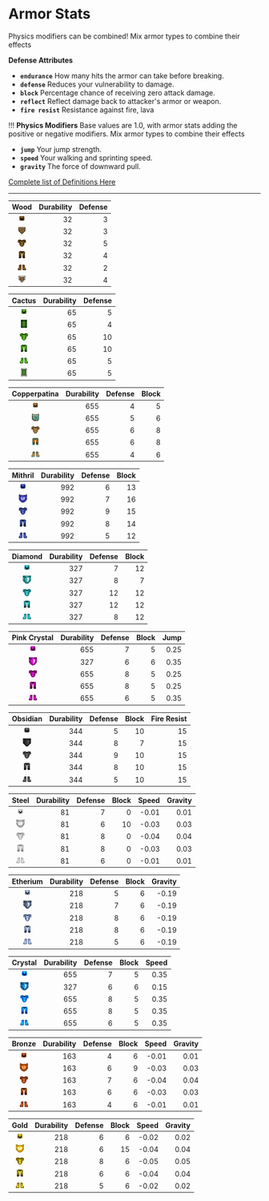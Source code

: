 # Armor Stats

Physics modifiers can be combined! Mix armor types to combine their effects

**Defense Attributes**

- **`endurance`**   How many hits the armor can take before breaking.
- **`defense`**     Reduces your vulnerability to damage.
- **`block`**       Percentage chance of receiving zero attack damage.
- **`reflect`**     Reflect damage back to attacker's armor or weapon.
- **`fire resist`** Resistance against fire, lava

!!! **Physics Modifiers**
  Base values are 1.0, with armor stats adding the positive or negative modifiers. Mix armor types to combine their effects

- **`jump`**    Your jump strength.
- **`speed`**   Your walking and sprinting speed.
- **`gravity`** The force of downward pull.

[Complete list of Definitions Here](https://github.com/minetest-mods/3d_armor/blob/master/3d_armor/README.md)
___

|        Wood | Durability | Defense |
|:-----------:|-----------:|--------:|
| ![helmet](/images/textures/armor/3d_armor_inv_helmet_wood.png)             |         32 |       3 |
| ![shield](/images/textures/armor/shields_inv_shield_wood.png)              |         32 |       3 |
| ![chestplate](/images/textures/armor/3d_armor_inv_chestplate_wood.png)     |         32 |       5 |
| ![leggings](/images/textures/armor/3d_armor_inv_leggings_wood.png)         |         32 |       4 |
| ![boots](/images/textures/armor/3d_armor_inv_boots_wood.png)               |         32 |       2 |
| ![augmented shield](/images/textures/armor/shields_inv_shield_enhanced_wood.png) |         32 |       4 |

| Cactus      | Durability | Defense |
|:-----------:|-----------:|--------:|
| ![helmet](/images/textures/armor/3d_armor_inv_helmet_cactus.png)         |         65 |       5 |
| ![shield](/images/textures/armor/shields_inv_shield_cactus.png)          |         65 |       4 |
| ![chestplate](/images/textures/armor/3d_armor_inv_chestplate_cactus.png) |         65 |      10 |
| ![leggings](/images/textures/armor/3d_armor_inv_leggings_cactus.png)     |         65 |      10 |
| ![boots](/images/textures/armor/3d_armor_inv_boots_cactus.png)           |         65 |       5 |
| ![augmented shield](/images/textures/armor/shields_inv_shield_enhanced_cactus.png) |         65 |       5 |

| Copperpatina | Durability | Defense | Block |
|:------------:|-----------:|--------:|------:|
| ![helmet](/images/textures/armor/armorplus_inv_copperpatina_helmet.png)         |        655 |       4 |     5 |
| ![shield](/images/textures/armor/armorplus_inv_copperpatina_shield.png)         |        655 |       5 |     6 |
| ![chestplate](/images/textures/armor/armorplus_inv_copperpatina_chestplate.png) |        655 |       6 |     8 |
| ![leggings](/images/textures/armor/armorplus_inv_copperpatina_leggings.png)     |        655 |       6 |     8 |
| ![boots](/images/textures/armor/armorplus_inv_copperpatina_boots.png)           |        655 |       4 |     6 |

|    Mithril | Durability |    Defense | Block |
|:----------:|-----------:|-----------:|------:|
| ![helmet](/images/textures/armor/3d_armor_inv_helmet_mithril.png)         |        992 |          6 |    13 |
| ![shield](/images/textures/armor/shields_inv_shield_mithril.png)          |        992 |          7 |    16 |
| ![chestplate](/images/textures/armor/3d_armor_inv_chestplate_mithril.png) |        992 |          9 |    15 |
| ![leggings](/images/textures/armor/3d_armor_inv_leggings_mithril.png)     |        992 |          8 |    14 |
| ![boots](/images/textures/armor/3d_armor_inv_boots_mithril.png)           |        992 |          5 |    12 |

|    Diamond | Durability |    Defense | Block |
|:----------:|-----------:|-----------:|------:|
| ![helmet](/images/textures/armor/3d_armor_inv_helmet_diamond.png)         |        327 |          7 |    12 |
| ![shield](/images/textures/armor/shields_inv_shield_diamond.png)          |        327 |          8 |     7 |
| ![chestplate](/images/textures/armor/3d_armor_inv_chestplate_diamond.png) |        327 |         12 |    12 |
| ![leggings](/images/textures/armor/3d_armor_inv_leggings_diamond.png)     |        327 |         12 |    12 |
| ![boots](/images/textures/armor/3d_armor_inv_boots_diamond.png)           |        327 |          8 |    12 |

| Pink Crystal | Durability | Defense | Block | Jump |
|:------------:|-----------:|--------:|------:|-----:|
| ![helmet](/images/textures/armor/3d_armor_inv_helmet_pink_crystal.png)         |        655 |       7 |     5 | 0.25 |
| ![shield](/images/textures/armor/shields_inv_shield_pink_crystal.png)          |        327 |       6 |     6 | 0.35 |
| ![chestplate](/images/textures/armor/3d_armor_inv_chestplate_pink_crystal.png) |        655 |       8 |     5 | 0.25 |
| ![leggings](/images/textures/armor/3d_armor_inv_leggings_pink_crystal.png)     |        655 |       8 |     5 | 0.25 |
| ![boots](/images/textures/armor/3d_armor_inv_boots_pink_crystal.png)           |        655 |       6 |     5 | 0.35 |

|   Obsidian | Durability | Defense | Block | Fire Resist |
|:----------:|-----------:|--------:|------:|------------:|
| ![helmet](/images/textures/armor/armorplus_inv_obsidian_helmet.png)         |        344 |       5 |    10 |          15 |
| ![shield](/images/textures/armor/armorplus_inv_obsidian_shield.png)         |        344 |       8 |     7 |          15 |
| ![chestplate](/images/textures/armor/armorplus_inv_obsidian_chestplate.png) |        344 |       9 |    10 |          15 |
| ![leggings](/images/textures/armor/armorplus_inv_obsidian_leggings.png)     |        344 |       8 |    10 |          15 |
| ![boots](/images/textures/armor/armorplus_inv_obsidian_boots.png)           |        344 |       5 |    10 |          15 |

|      Steel | Durability | Defense | Block | Speed | Gravity |
|:----------:|-----------:|--------:|------:|------:|--------:|
| ![helmet](/images/textures/armor/3d_armor_inv_helmet_steel.png)         |         81 |       7 |     0 | -0.01 |    0.01 |
| ![shield](/images/textures/armor/shields_inv_shield_steel.png)          |         81 |       6 |    10 | -0.03 |    0.03 |
| ![chestplate](/images/textures/armor/3d_armor_inv_chestplate_steel.png) |         81 |       8 |     0 | -0.04 |    0.04 |
| ![leggings](/images/textures/armor/3d_armor_inv_leggings_steel.png)     |         81 |       8 |     0 | -0.03 |    0.03 |
| ![boots](/images/textures/armor/3d_armor_inv_boots_steel.png)           |         81 |       6 |     0 | -0.01 |    0.01 |

|   Etherium | Durability | Defense | Block | Gravity |
|:----------:|-----------:|--------:|------:|--------:|
| ![helmet](/images/textures/armor/armorplus_inv_etherium_helmet.png)         |        218 |       5 |     6 |   -0.19 |
| ![shield](/images/textures/armor/armorplus_inv_etherium_shield.png)         |        218 |       7 |     6 |   -0.19 |
| ![chestplate](/images/textures/armor/armorplus_inv_etherium_chestplate.png) |        218 |       8 |     6 |   -0.19 |
| ![leggings](/images/textures/armor/armorplus_inv_etherium_leggings.png)     |        218 |       8 |     6 |   -0.19 |
| ![boots](/images/textures/armor/armorplus_inv_etherium_boots.png)           |        218 |       5 |     6 |   -0.19 |

| Crystal    | Durability | Defense | Block | Speed |
|:----------:|-----------:|--------:|------:|------:|
| ![helmet](/images/textures/armor/3d_armor_inv_helmet_crystal.png)         |        655 |       7 |     5 |  0.35 |
| ![shield](/images/textures/armor/shields_inv_shield_crystal.png)          |        327 |       6 |     6 |  0.15 |
| ![chestplate](/images/textures/armor/3d_armor_inv_chestplate_crystal.png) |        655 |       8 |     5 |  0.35 |
| ![leggings](/images/textures/armor/3d_armor_inv_leggings_crystal.png)     |        655 |       8 |     5 |  0.35 |
| ![boots](/images/textures/armor/3d_armor_inv_boots_crystal.png)           |        655 |       6 |     5 |  0.35 |

| Bronze     | Durability | Defense | Block | Speed | Gravity |
|:----------:|-----------:|--------:|------:|------:|--------:|
| ![helmet](/images/textures/armor/3d_armor_inv_helmet_bronze.png)         |        163 |       4 |     6 | -0.01 |    0.01 |
| ![shield](/images/textures/armor/shields_inv_shield_bronze.png)          |        163 |       6 |     9 | -0.03 |    0.03 |
| ![chestplate](/images/textures/armor/3d_armor_inv_chestplate_bronze.png) |        163 |       7 |     6 | -0.04 |    0.04 |
| ![leggings](/images/textures/armor/3d_armor_inv_leggings_bronze.png)     |        163 |       6 |     6 | -0.03 |    0.03 |
| ![boots](/images/textures/armor/3d_armor_inv_boots_bronze.png)           |        163 |       4 |     6 | -0.01 |    0.01 |

| Gold       | Durability | Defense | Block | Speed | Gravity |
|:----------:|-----------:|--------:|------:|------:|--------:|
| ![helmet](/images/textures/armor/3d_armor_inv_helmet_gold.png)         |        218 |       6 |     6 | -0.02 |    0.02 |
| ![shield](/images/textures/armor/shields_inv_shield_gold.png)          |        218 |       6 |    15 | -0.04 |    0.04 |
| ![chestplate](/images/textures/armor/3d_armor_inv_chestplate_gold.png) |        218 |       8 |     6 | -0.05 |    0.05 |
| ![leggings](/images/textures/armor/3d_armor_inv_leggings_gold.png)     |        218 |       6 |     6 | -0.04 |    0.04 |
| ![boots](/images/textures/armor/3d_armor_inv_boots_gold.png)           |        218 |       5 |     6 | -0.02 |    0.02 |

